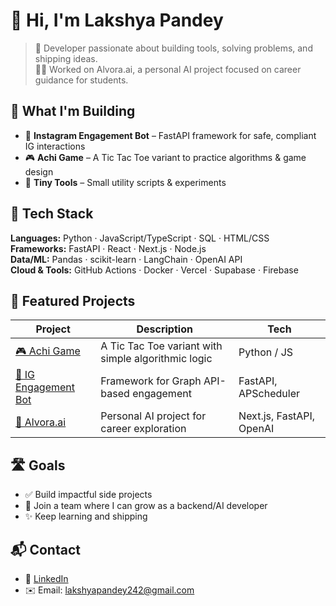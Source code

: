 # 👋 Hi, I'm Lakshya Pandey

> 🧠 Developer passionate about building tools, solving problems, and shipping ideas.  
> 👨‍💻 Worked on Alvora.ai, a personal AI project focused on career guidance for students.

## 🚀 What I'm Building
- 🤖 **Instagram Engagement Bot** – FastAPI framework for safe, compliant IG interactions  
- 🎮 **Achi Game** – A Tic Tac Toe variant to practice algorithms & game design  
- 🧰 **Tiny Tools** – Small utility scripts & experiments

## 🧰 Tech Stack
**Languages:** Python · JavaScript/TypeScript · SQL · HTML/CSS  
**Frameworks:** FastAPI · React · Next.js · Node.js  
**Data/ML:** Pandas · scikit-learn · LangChain · OpenAI API  
**Cloud & Tools:** GitHub Actions · Docker · Vercel · Supabase · Firebase

## 🌟 Featured Projects
| Project | Description | Tech |
|---------|-------------|------|
| [🎮 Achi Game](https://github.com/LFGHcoder/Achi) | A Tic Tac Toe variant with simple algorithmic logic | Python / JS |
| [🤖 IG Engagement Bot](#) | Framework for Graph API-based engagement | FastAPI, APScheduler |
| [🧠 Alvora.ai](#) | Personal AI project for career exploration | Next.js, FastAPI, OpenAI |

## 🛣 Goals
- ✅ Build impactful side projects  
- 💼 Join a team where I can grow as a backend/AI developer  
- ✨ Keep learning and shipping

## 📬 Contact
- 💼 [LinkedIn](https://www.linkedin.com/in/lakshya-pandey-)  
- ✉️ Email: lakshyapandey242@gmail.com
